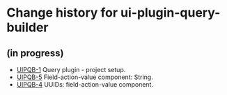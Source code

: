 # Change history for ui-plugin-query-builder

## (in progress)

* [UIPQB-1](https://issues.folio.org/browse/UIPQB-1) Query plugin - project setup.
* [UIPQB-5](https://issues.folio.org/browse/UIPQB-5) Field-action-value component: String.
* [UIPQB-4](https://issues.folio.org/browse/UIPQB-4) UUIDs: field-action-value component.
